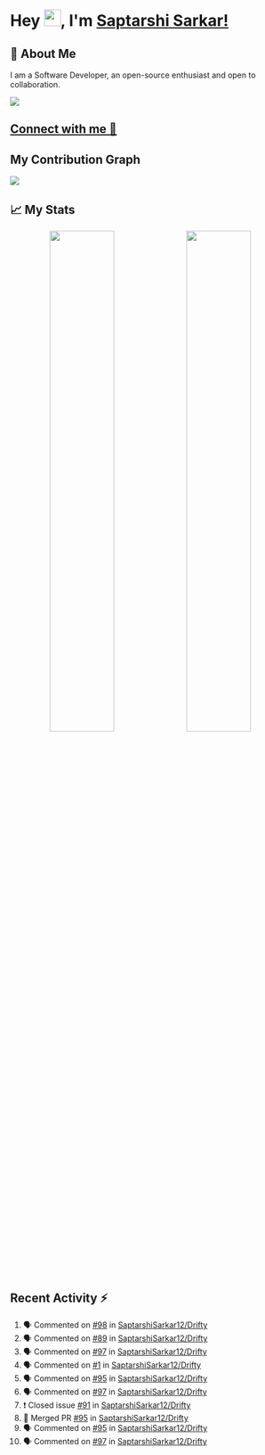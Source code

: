 # Hey <img src="https://github.com/TheDudeThatCode/TheDudeThatCode/blob/master/Assets/Hi.gif" width="30">, I'm [Saptarshi Sarkar!](https://bio.link/saptarshi) 

## 🚀 About Me
I am a Software Developer, an open-source enthusiast and open to collaboration.

![](https://visitor-badge.laobi.icu/badge?page_id=saptarshisarkar12.saptarshisarkar12)

## [Connect with me 💬](https://bio.link/saptarshi) 

## My Contribution Graph 
<img src="https://activity-graph.herokuapp.com/graph?username=SaptarshiSarkar12&bg_color=0f2d3d&color=1cadfb&line=1cadfb&point=1cadfb&area=true&hide_border=true">

## 📈 My Stats
<p align="center">	
  <img width="48%" src="https://github-readme-stats.vercel.app/api?username=saptarshisarkar12&show_icons=true&theme=tokyonight" />
  <img width="48%" src="https://github-readme-streak-stats.herokuapp.com/?user=saptarshisarkar12&theme=tokyonight" />
</p>

## Recent Activity :zap:
<!--START_SECTION:activity-->
1. 🗣 Commented on [#98](https://github.com/SaptarshiSarkar12/Drifty/issues/98) in [SaptarshiSarkar12/Drifty](https://github.com/SaptarshiSarkar12/Drifty)
2. 🗣 Commented on [#89](https://github.com/SaptarshiSarkar12/Drifty/issues/89) in [SaptarshiSarkar12/Drifty](https://github.com/SaptarshiSarkar12/Drifty)
3. 🗣 Commented on [#97](https://github.com/SaptarshiSarkar12/Drifty/issues/97) in [SaptarshiSarkar12/Drifty](https://github.com/SaptarshiSarkar12/Drifty)
4. 🗣 Commented on [#1](https://github.com/SaptarshiSarkar12/Drifty/issues/1) in [SaptarshiSarkar12/Drifty](https://github.com/SaptarshiSarkar12/Drifty)
5. 🗣 Commented on [#95](https://github.com/SaptarshiSarkar12/Drifty/issues/95) in [SaptarshiSarkar12/Drifty](https://github.com/SaptarshiSarkar12/Drifty)
6. 🗣 Commented on [#97](https://github.com/SaptarshiSarkar12/Drifty/issues/97) in [SaptarshiSarkar12/Drifty](https://github.com/SaptarshiSarkar12/Drifty)
7. ❗️ Closed issue [#91](https://github.com/SaptarshiSarkar12/Drifty/issues/91) in [SaptarshiSarkar12/Drifty](https://github.com/SaptarshiSarkar12/Drifty)
8. 🎉 Merged PR [#95](https://github.com/SaptarshiSarkar12/Drifty/pull/95) in [SaptarshiSarkar12/Drifty](https://github.com/SaptarshiSarkar12/Drifty)
9. 🗣 Commented on [#95](https://github.com/SaptarshiSarkar12/Drifty/issues/95) in [SaptarshiSarkar12/Drifty](https://github.com/SaptarshiSarkar12/Drifty)
10. 🗣 Commented on [#97](https://github.com/SaptarshiSarkar12/Drifty/issues/97) in [SaptarshiSarkar12/Drifty](https://github.com/SaptarshiSarkar12/Drifty)
<!--END_SECTION:activity-->
